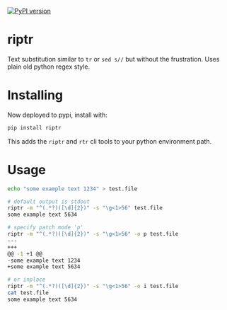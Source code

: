 [![PyPI version](https://img.shields.io/pypi/v/riptr.svg?longCache=true&style=for-the-badge)](https://pypi.org/project/riptr/)

# riptr
Text substitution similar to `tr` or `sed s//` but without the frustration. Uses plain old python regex style.

# Installing
Now deployed to pypi, install with:
```bash
pip install riptr
```
This adds the `riptr` and `rtr` cli tools to your python environment path.

# Usage
```bash
echo "some example text 1234" > test.file

# default output is stdout
riptr -m "^(.*?)([\d]{2})" -s "\g<1>56" test.file
some example text 5634

# specify patch mode 'p'
riptr -m "^(.*?)([\d]{2})" -s "\g<1>56" -o p test.file
---
+++
@@ -1 +1 @@
-some example text 1234
+some example text 5634

# or inplace
riptr -m "^(.*?)([\d]{2})" -s "\g<1>56" -o i test.file
cat test.file
some example text 5634

```